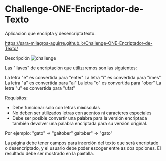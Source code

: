 # Challenge-ONE-Encriptador-de-Texto
 Aplicación que encripta y desencripta texto.
 
 https://sara-milagros-aguirre.github.io/Challenge-ONE-Encriptador-de-Texto/
 
Descripción
![challenge](https://user-images.githubusercontent.com/106611253/188342958-22ffef3c-d6d6-47cf-a3bc-028e62c034e8.png)

Las "llaves" de encriptación que utilizaremos son las siguientes:

La letra "e" es convertida para "enter"
La letra "i" es convertida para "imes"
La letra "a" es convertida para "ai"
La letra "o" es convertida para "ober"
La letra "u" es convertida para "ufat"

Requisitos:
- Debe funcionar solo con letras minúsculas
- No deben ser utilizados letras con acentos ni caracteres especiales
- Debe ser posible convertir una palabra para la versión encriptada también devolver una palabra encriptada para su versión original.

Por ejemplo:
"gato" => "gaitober"
gaitober" => "gato"

La página debe tener campos para
inserción del texto que será encriptado o desencriptado, y el usuario debe poder escoger entre as dos opciones.
El resultado debe ser mostrado en la pantalla.
